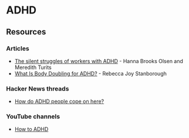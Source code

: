 # ADHD

## Resources

### Articles

* [The silent struggles of workers with ADHD](https://www.bbc.com/worklife/article/20221209-the-silent-struggles-of-workers-with-adhd) - Hanna Brooks Olsen and Meredith Turits
* [What Is Body Doubling for ADHD?](https://www.healthline.com/health/adhd/body-double-adhd) - Rebecca Joy Stanborough

### Hacker News threads

* [How do ADHD people cope on here?](https://news.ycombinator.com/item?id=34486848)

### YouTube channels

* [How to ADHD](https://www.youtube.com/c/HowtoADHD/videos)
